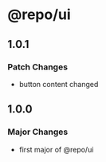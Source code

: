 # @repo/ui

## 1.0.1

### Patch Changes

- button content changed

## 1.0.0

### Major Changes

- first major of @repo/ui
